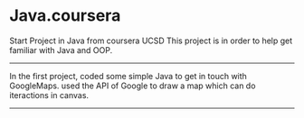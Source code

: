 # Java.coursera
Start Project in Java
from coursera UCSD
This project is in order to help get familiar with Java and OOP.

----------------------------------------------------------------------------------
In the first project, coded some simple Java to get in touch with GoogleMaps.
used the API of Google to draw a map which can do iteractions in canvas.

----------------------------------------------------------------------------------
